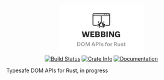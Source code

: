 <p align="center">
  <img src="https://raw.githubusercontent.com/lord/img/master/logo-webbing.png" alt="Webbing: DOM APIs for Rust" width="226">
  <br>
  <a href="https://travis-ci.org/lord/webbing"><img src="https://travis-ci.org/lord/webbing.svg?branch=master" alt="Build Status"></a>
  <a href="https://crates.io/crates/webbing"><img src="https://img.shields.io/crates/v/webbing.svg" alt="Crate Info"></a>
  <a href="https://docs.rs/webbing"><img src="https://img.shields.io/badge/docs.rs-visit-brightgreen.svg" alt="Documentation"></a>
</p>

Typesafe DOM APIs for Rust, in progress
